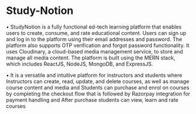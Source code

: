 # Study-Notion
• StudyNotion is a fully functional ed-tech learning platform that enables users to create, consume, and rate
educational content. Users can sign up and log in to the platform using their email addresses and password.
The platform also supports OTP verification and forgot password functionality. It uses Cloudinary, a cloud-based
media management service, to store and manage all media content. The platform is built using the MERN stack, which
includes ReactJS, NodeJS, MongoDB, and ExpressJS.

• It is a versatile and intuitive platform for instructors and students where Instructors can create, read, update, and
delete courses, as well as manage course content and media and Students can purchase and enrol on courses by
completing the checkout flow that is followed by Razorpay integration for payment handling and After purchase
students can view, learn and rate courses
